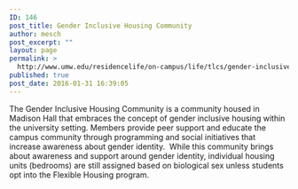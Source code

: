 ```yaml
---
ID: 146
post_title: Gender Inclusive Housing Community
author: mesch
post_excerpt: ""
layout: page
permalink: >
  http://www.umw.edu/residencelife/on-campus/life/tlcs/gender-inclusive-housing-community/
published: true
post_date: 2016-01-31 16:39:05
---
```

The Gender Inclusive Housing Community <span class="s1">is a community housed in Madison Hall that embraces the concept of gender inclusive housing within the university setting. Members provide peer support and educate the campus community through programming and social initiatives that increase awareness about gender identity.  While this community brings about awareness and support around gender identity, individual housing units (bedrooms) are still assigned based on biological sex unless students opt into the Flexible Housing program.</span>